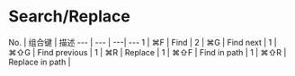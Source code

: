 Search/Replace
===

No. | 组合键 | 描述 
--- | --- | ---| ---
1 | ⌘F | Find |
2 | ⌘G | Find next |
1 | ⌘⇧G | Find previous |
1 | ⌘R | Replace |
1 | ⌘⇧F | Find in path |
1 | ⌘⇧R | Replace in path |
